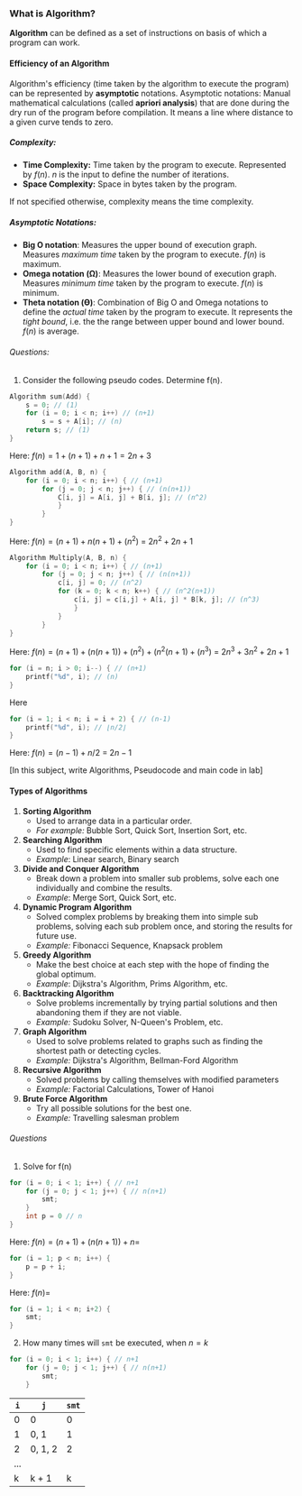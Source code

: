 ### What is Algorithm?
**Algorithm** can be defined as a set of instructions on basis of which a program can work.

#### Efficiency of an Algorithm
Algorithm's efficiency (time taken by the algorithm to execute the program) can be represented by **asymptotic** notations. 
Asymptotic notations: Manual mathematical calculations (called **apriori analysis**) that are done during the dry run of the program before compilation. It means a line where distance to a given curve tends to zero.
##### Complexity:
- **Time Complexity:** Time taken by the program to execute. Represented by $f(n)$. $n$ is the input to define the number of iterations.
- **Space Complexity:** Space in bytes taken by the program.

If not specified otherwise, complexity means the time complexity.

##### Asymptotic Notations:
- **Big O notation**: Measures the upper bound of execution graph. Measures *maximum time* taken by the program to execute. $f(n)$ is maximum.
- **Omega notation (Ω)**: Measures the lower bound of execution graph. Measures *minimum time* taken by the program to execute. $f(n)$ is minimum.
- **Theta notation (ϴ)**: Combination of Big O and Omega notations to define the *actual time* taken by the program to execute. It represents the *tight bound*, i.e. the the range between upper bound and lower bound. $f(n)$ is average.

###### Questions:
1. Consider the following pseudo codes. Determine f(n).
```C
Algorithm sum(Add) {
	s = 0; // (1)
	for (i = 0; i < n; i++) // (n+1)
		s = s + A[i]; // (n)
	return s; // (1)
}
```
Here: $f(n) = 1 + (n+1) + n + 1 = 2n + 3$

```C
Algorithm add(A, B, n) {
	for (i = 0; i < n; i++) { // (n+1)
		for (j = 0; j < n; j++) { // (n(n+1))
			C[i, j] = A[i, j] + B[i, j]; // (n^2)
			}
		}	
}
```
Here: $f(n) = (n+1) + n(n+1) + (n^2)$
		= $2n^2 + 2n + 1$

```C
Algorithm Multiply(A, B, n) {
	for (i = 0; i < n; i++) { // (n+1)
		for (j = 0; j < n; j++) { // (n(n+1))
			c[i, j] = 0; // (n^2)
			for (k = 0; k < n; k++) { // (n^2(n+1))
				c[i, j] = c[i,j] + A[i, j] * B[k, j]; // (n^3)
				}
			}
		}
}
```
Here: $f(n) = (n+1)+(n(n+1))+(n^2)+(n^2(n+1)+(n^3)$
		= $2n^3+3n^2+2n+1$

```C
for (i = n; i > 0; i--) { // (n+1)
	printf("%d", i); // (n)
}
```
Here

```C
for (i = 1; i < n; i = i + 2) { // (n-1)
	printf("%d", i); // ⌊n/2⌋
}
```
Here: $f(n)=(n-1) + n/2$
		= $2n-1$

[In this subject, write Algorithms, Pseudocode and main code in lab]

#### Types of Algorithms
1. **Sorting Algorithm**
	- Used to arrange data in a particular order.
	- *For example:* Bubble Sort, Quick Sort, Insertion Sort, etc.
2. **Searching Algorithm**
	- Used to find specific elements within a data structure.
	- *Example*: Linear search, Binary search
3. **Divide and Conquer Algorithm**
	- Break down a problem into smaller sub problems, solve each one individually and combine the results.
	- *Example*: Merge Sort, Quick Sort, etc.
4. **Dynamic Program Algorithm**
	- Solved complex problems by breaking them into simple sub problems, solving each sub problem once, and storing the results for future use.
	- *Example:* Fibonacci Sequence, Knapsack problem
5. **Greedy Algorithm**
	- Make the best choice at each step with the hope of finding the global optimum.
	- *Example*: Dijkstra's Algorithm, Prims Algorithm, etc.
6. **Backtracking Algorithm**
	- Solve problems incrementally by trying partial solutions and then abandoning them if they are not viable.
	- *Example:* Sudoku Solver, N-Queen's Problem, etc.
7. **Graph Algorithm**
	- Used to solve problems related to graphs such as finding the shortest path or detecting cycles.
	- *Example:* Dijkstra's Algorithm, Bellman-Ford Algorithm
8. **Recursive Algorithm**
	- Solved problems by calling themselves with modified parameters
	- *Example:* Factorial Calculations, Tower of Hanoi
9. **Brute Force Algorithm**
	- Try all possible solutions for the best one.
	- *Example:* Travelling salesman problem

###### Questions
1. Solve for f(n)
```c
for (i = 0; i < 1; i++) { // n+1
	for (j = 0; j < 1; j++) { // n(n+1)
		smt;
	}
	int p = 0 // n
}
```
Here: $f(n) = (n+1)+(n(n+1))+n =$ 

```C
for (i = 1; p < n; i++) {
	p = p + i;
}
```
Here: $f(n) =$ 

```C
for (i = 1; i < n; i+2) { 
	smt;
}
```


2. How many times will `smt` be executed, when $n = k$
```c
for (i = 0; i < 1; i++) { // n+1
	for (j = 0; j < 1; j++) { // n(n+1)
		smt;
	}
```

| `i` | `j`     | `smt` |
| --- | ------- | ----- |
| 0   | 0       | 0     |
| 1   | 0, 1    | 1     |
| 2   | 0, 1, 2 | 2     |
| ... |         |       |
| k   | k + 1   | k     |

